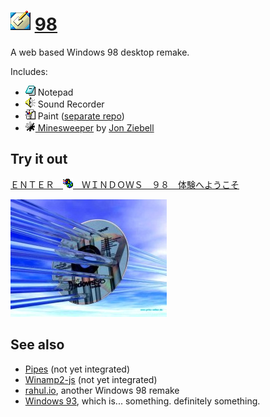 
# ![](images/icons/desktop-32x32.png) [98](https://98.js.org)

A web based Windows 98 desktop remake.

Includes:
* ![](images/icons/notepad-16x16.png) Notepad
* ![](images/icons/audio-okay-16x16.png) Sound Recorder
* ![](images/icons/paint-16x16.png) Paint ([separate repo](https://github.com/1j01/jspaint))
* [![](images/icons/minesweeper-16x16.png) Minesweeper](https://github.com/ziebelje/minesweeper) by [Jon Ziebell](https://github.com/ziebelje/)

## Try it out

[ ＥＮＴＥＲ　![](images/icons/windows-update-16x16.png)　ＷＩＮＤＯＷＳ　９８　体験へようこそ](https://98.js.org/)

[![](images/3d.jpg)](https://98.js.org/)

## See also

* [Pipes](https://github.com/1j01/pipes) (not yet integrated)
* [Winamp2-js](https://github.com/captbaritone/winamp2-js) (not yet integrated)
* [rahul.io](https://rahul.io/), another Windows 98 remake
* [Windows 93](https://www.windows93.net/), which is... something. definitely something.
